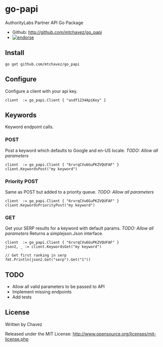 go-papi
=======

AuthorityLabs Partner API Go Package

* Github: http://github.com/mtchavez/go_papi
* [![endorse](http://api.coderwall.com/mtchavez/endorsecount.png)](http://coderwall.com/mtchavez)

## Install

    go get github.com/mtchavez/go_papi

## Configure

Configure a client with your api key.

    client  := go_papi.Client { "asdf1234ApiKey" }

## Keywords

Keyword endpoint calls.

### POST

Post a keyword which defaults to Google and en-US locale. *TODO: Allow all parameters*

    client  := go_papi.Client { "6rvrqCVu6GuPKZVQUFAF" }
    client.KeywordsPost("my keyword")

### Priority POST

Same as POST but added to a priority queue. *TODO: Allow all parameters*

    client  := go_papi.Client { "6rvrqCVu6GuPKZVQUFAF" }
    client.KeywordsPriorityPost("my keyword")

### GET

Get your SERP results for a keyword with default params. *TODO: Allow all parameters*
Returns a simplejson.Json interface.

    client  := go_papi.Client { "6rvrqCVu6GuPKZVQUFAF" }
    json2, _ := client.KeywordsGet("my keyword")
    
    // Get first ranking in serp
    fmt.Println(json2.Get("serp").Get("1"))

## TODO

* Allow all valid parameters to be passed to API
* Implement missing endpoints
* Add tests

## License

Written by Chavez

Released under the MIT License: http://www.opensource.org/licenses/mit-license.php
